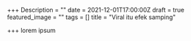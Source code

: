 +++
Description = ""
date = 2021-12-01T17:00:00Z
draft = true
featured_image = ""
tags = []
title = "Viral itu efek samping"

+++
lorem ipsum